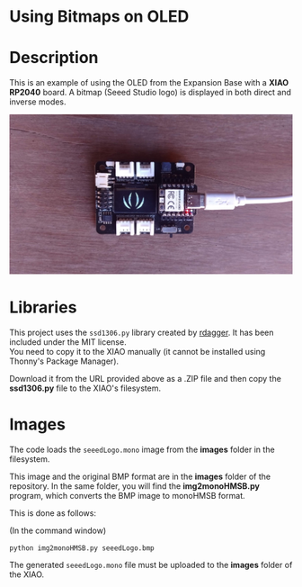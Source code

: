 # Using Bitmaps on OLED

# Description
This is an example of using the OLED from the Expansion Base with a **XIAO RP2040** board. A bitmap (Seeed Studio logo) is displayed in both direct and inverse modes.

![Demo bitmaps](images/RP2040Bitmaps.jpg)

# Libraries
This project uses the `ssd1306.py` library created by [rdagger](https://github.com/rdagger/micropython-ssd1306). It has been included under the MIT license.  
You need to copy it to the XIAO manually (it cannot be installed using Thonny's Package Manager).

Download it from the URL provided above as a .ZIP file and then copy the **ssd1306.py** file to the XIAO's filesystem.

# Images
The code loads the `seeedLogo.mono` image from the **images** folder in the filesystem.

This image and the original BMP format are in the **images** folder of the repository. In the same folder, you will find the **img2monoHMSB.py** program, which converts the BMP image to monoHMSB format.

This is done as follows:

(In the command window)

```
python img2monoHMSB.py seeedLogo.bmp
```

The generated `seeedLogo.mono` file must be uploaded to the **images** folder of the XIAO.
